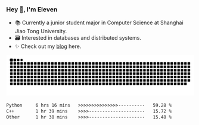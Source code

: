### Hey 👋, I'm Eleven

- 📚 Currently a junior student major in Computer Science at Shanghai Jiao Tong University.
- 🗃️ Interested in databases and distributed systems.
- ✨ Check out my [blog](https://blog.eleven.wiki) here.

![github contribution grid snake animation](https://raw.githubusercontent.com/El-even-11/El-even-11/output/github-contribution-grid-snake.svg)

<!--START_SECTION:waka-->

```text
Python     6 hrs 16 mins   >>>>>>>>>>>>>>>----------   59.28 %
C++        1 hr 39 mins    >>>>---------------------   15.72 %
Other      1 hr 38 mins    >>>>---------------------   15.48 %
```

<!--END_SECTION:waka-->
